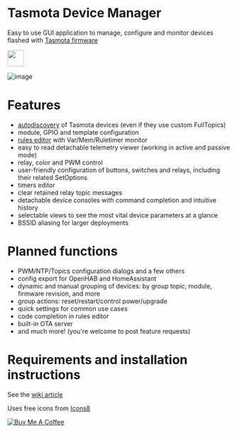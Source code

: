 # Tasmota Device Manager
Easy to use GUI application to manage, configure and monitor devices flashed with [Tasmota firmware](https://github.com/arendst/Tasmota)

<a href="https://discord.gg/eAhVDXM" rel="noopener"><img class="alignnone" title="theme.park!" src="https://img.shields.io/badge/chat-Discord-blue.svg?style=for-the-badge&logo=discord" alt="" height="37" /></a>

![image](https://user-images.githubusercontent.com/11555742/66050573-bf764900-e52d-11e9-8356-e3dbf4ef6205.png)

# Features

 - [autodiscovery](https://github.com/jziolkowski/tdm/wiki/Autodiscovery) of Tasmota devices (even if they use custom FullTopics)
 - module, GPIO and template configuration
 - [rules editor](https://github.com/jziolkowski/tdm/Rules_editor) with Var/Mem/Ruletimer monitor
 - easy to read detachable telemetry viewer (working in active and passive mode) 
 - relay, color and PWM control
 - user-friendly configuration of buttons, switches and relays, including their related SetOptions
 - timers editor
 - clear retained relay topic messages
 - detachable device consoles with command completion and  intuitive history 
 - selectable views to see the most vital device parameters at a glance
 - BSSID aliasing for larger deployments

# Planned functions
  
 - PWM/NTP/Topics configuration dialogs and a few others
 - config export for OpenHAB and HomeAssistant
 - dynamic and manual grouping of devices: by group topic, module, firmware revision, and more
 - group actions: reset/restart/control power/upgrade
 - quick settings for common use cases
 - code completion in rules editor
 - built-in OTA server
 - and much more! (you're welcome to post feature requests)

# Requirements and installation instructions

See the [wiki article](https://github.com/jziolkowski/tdm/wiki/Prerequisites-installation-and-running)

Uses free icons from [Icons8](https://icons8.com)

<a href="https://www.buymeacoffee.com/eYmkLXO" target="_blank"><img src="https://bmc-cdn.nyc3.digitaloceanspaces.com/BMC-button-images/custom_images/orange_img.png" alt="Buy Me A Coffee" style="height: auto !important;width: auto !important;" ></a>
